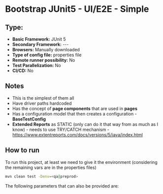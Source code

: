 # Bootstrap JUnit5 - UI/E2E - Simple

## Type:

- **Basic Framework:** JUnit 5
- **Secondary Framework:** ---
- **Browsers:** Manually downloaded
- **Type of config file:** properties file
- **Remote runner possibility:** No
- **Test Parallelization:** No
- **CI/CD:** No

## Notes

- This is the simplest of them all
- Have driver paths hardcoded
- Has the concept of **page components** that are used in **pages**
- Has a configuration model that then creates a configuration - **BaseTestConfig**
- **Extended Reports** as STATIC (only can do it that way from as much as I know) - needs to use TRY/CATCH mechanism - https://www.extentreports.com/docs/versions/5/java/index.html

## How to run

To run this project, at least we need to give it the environment (considering the remaining vars are in the properties files)

```sh
mvn clean test -Denv=<qa|preprod>
```

The following parameters that can also be provided are:

